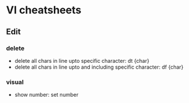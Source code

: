 # VI cheatsheets

## Edit

### delete

* delete all chars in line upto specific character: dt {char}
* delete all chars in line upto and including specific character: df {char}

### visual

* show number: set number

